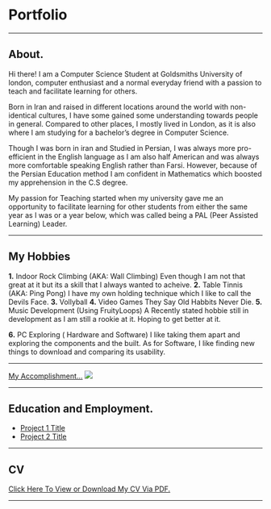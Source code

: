 # Portfolio

---

## About. 
<p>
Hi there! I am a Computer Science Student at Goldsmiths University of london, computer enthusiast and a normal everyday friend with a passion to teach and facilitate learning for others. 

Born in Iran and raised in different locations around the world with non-identical cultures, I have some gained some understanding towards people in general. Compared to other places, I mostly lived in London, as it is also where I am studying for a bachelor’s degree in Computer Science. <br>

Though I was born in iran and Studied in Persian, I was always more pro-efficient in the English language as I am also half American and was always more comfortable speaking English rather than Farsi. However, because of the Persian Education method I am confident in Mathematics which boosted my apprehension in the C.S degree.

My passion for Teaching started when my university gave me an opportunity to facilitate learning for other students from either the same year as I was or a year below, which was called being a PAL (Peer Assisted Learning) Leader. 
</p>

---
## My Hobbies
**1.** Indoor Rock Climbing (AKA: Wall Climbing) 
Even though I am not that great at it but its a skill that I always wanted to acheive.
**2.** Table Tinnis (AKA: Ping Pong)
I have my own holding technique which I like to call the Devils Face. 
**3.** Vollyball
**4.** Video Games
They Say Old Habbits Never Die.
**5.** Music Development (Using FruityLoops)
A Recently stated hobbie still in development as I am still a rookie at it. Hoping to get better at it.

**6.** PC Exploring ( Hardware and Software)
I like taking them apart and exploring the components and the built. As for Software, I like finding new things to download and comparing its usability.




---
[My Accomplishment...](http://example.com/)
<img src="images/dummy_thumbnail.jpg?raw=true"/>

---

## Education and Employment.

- [Project 1 Title](http://example.com/)
- [Project 2 Title](http://example.com/)





---
## CV
[Click Here To View or Download My CV Via PDF.](/pdf/Mohammad_Fathnejad_CV.pdf)



---
